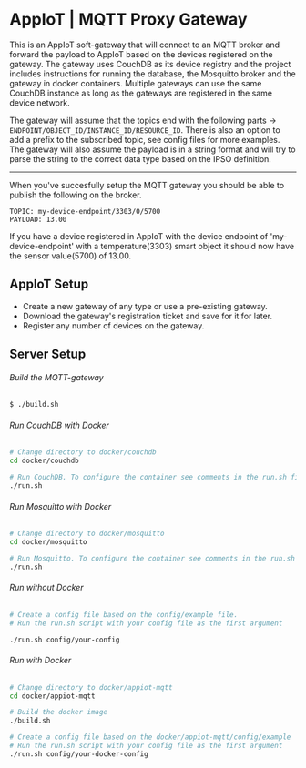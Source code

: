 # AppIoT | MQTT Proxy Gateway

This is an AppIoT soft-gateway that will connect to an MQTT broker and forward the payload to AppIoT based on the devices registered on the gateway. The gateway uses CouchDB as its device registry and the project includes instructions for running the database, the Mosquitto broker and the gateway in docker containers. Multiple gateways can use the same CouchDB instance as long as the gateways are registered in the same device network. 

The gateway will assume that the topics end with the following parts -> `ENDPOINT/OBJECT_ID/INSTANCE_ID/RESOURCE_ID`.
There is also an option to add a prefix to the subscribed topic, see config files for more examples.
The gateway will also assume the payload is in a string format and will try to parse the string to the correct data type based on the IPSO definition.

---

When you've succesfully setup the MQTT gateway you should be able to publish the following on the broker.
```
TOPIC: my-device-endpoint/3303/0/5700
PAYLOAD: 13.00
```
If you have a device registered in AppIoT with the device endpoint of 'my-device-endpoint' with a temperature(3303) smart object it should now have the sensor value(5700) of 13.00.

## AppIoT Setup

* Create a new gateway of any type or use a pre-existing gateway.
* Download the gateway's registration ticket and save for it for later.
* Register any number of devices on the gateway.

## Server Setup

###### Build the MQTT-gateway
``` bash
$ ./build.sh

``` 
###### Run CouchDB with Docker
```bash
# Change directory to docker/couchdb
cd docker/couchdb

# Run CouchDB. To configure the container see comments in the run.sh file.
./run.sh
```
###### Run Mosquitto with Docker
```bash
# Change directory to docker/mosquitto
cd docker/mosquitto

# Run Mosquitto. To configure the container see comments in the run.sh file.
./run.sh
```
###### Run without Docker
```bash
# Create a config file based on the config/example file.
# Run the run.sh script with your config file as the first argument

./run.sh config/your-config
```
###### Run with Docker

```bash
# Change directory to docker/appiot-mqtt
cd docker/appiot-mqtt

# Build the docker image
./build.sh

# Create a config file based on the docker/appiot-mqtt/config/example
# Run the run.sh script with your config file as the first argument
./run.sh config/your-docker-config
```
